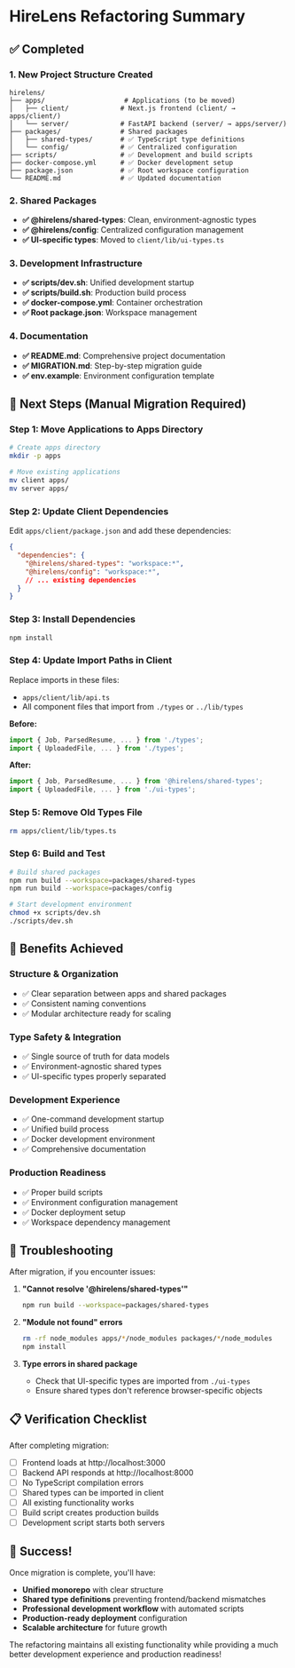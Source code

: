 # HireLens Refactoring Summary

## ✅ Completed

### 1. **New Project Structure Created**
```
hirelens/
├── apps/                    # Applications (to be moved)
│   ├── client/             # Next.js frontend (client/ → apps/client/)
│   └── server/             # FastAPI backend (server/ → apps/server/)
├── packages/               # Shared packages
│   ├── shared-types/       # ✅ TypeScript type definitions
│   └── config/             # ✅ Centralized configuration
├── scripts/                # ✅ Development and build scripts
├── docker-compose.yml      # ✅ Docker development setup
├── package.json            # ✅ Root workspace configuration
└── README.md               # ✅ Updated documentation
```

### 2. **Shared Packages**
- **✅ @hirelens/shared-types**: Clean, environment-agnostic types
- **✅ @hirelens/config**: Centralized configuration management
- **✅ UI-specific types**: Moved to `client/lib/ui-types.ts`

### 3. **Development Infrastructure**
- **✅ scripts/dev.sh**: Unified development startup
- **✅ scripts/build.sh**: Production build process
- **✅ docker-compose.yml**: Container orchestration
- **✅ Root package.json**: Workspace management

### 4. **Documentation**
- **✅ README.md**: Comprehensive project documentation
- **✅ MIGRATION.md**: Step-by-step migration guide
- **✅ env.example**: Environment configuration template

## 🚀 Next Steps (Manual Migration Required)

### Step 1: Move Applications to Apps Directory
```bash
# Create apps directory
mkdir -p apps

# Move existing applications
mv client apps/
mv server apps/
```

### Step 2: Update Client Dependencies
Edit `apps/client/package.json` and add these dependencies:
```json
{
  "dependencies": {
    "@hirelens/shared-types": "workspace:*",
    "@hirelens/config": "workspace:*",
    // ... existing dependencies
  }
}
```

### Step 3: Install Dependencies
```bash
npm install
```

### Step 4: Update Import Paths in Client
Replace imports in these files:
- `apps/client/lib/api.ts`
- All component files that import from `./types` or `../lib/types`

**Before:**
```typescript
import { Job, ParsedResume, ... } from './types';
import { UploadedFile, ... } from './types';
```

**After:**
```typescript
import { Job, ParsedResume, ... } from '@hirelens/shared-types';
import { UploadedFile, ... } from './ui-types';
```

### Step 5: Remove Old Types File
```bash
rm apps/client/lib/types.ts
```

### Step 6: Build and Test
```bash
# Build shared packages
npm run build --workspace=packages/shared-types
npm run build --workspace=packages/config

# Start development environment
chmod +x scripts/dev.sh
./scripts/dev.sh
```

## 🎯 Benefits Achieved

### **Structure & Organization**
- ✅ Clear separation between apps and shared packages
- ✅ Consistent naming conventions
- ✅ Modular architecture ready for scaling

### **Type Safety & Integration**
- ✅ Single source of truth for data models
- ✅ Environment-agnostic shared types
- ✅ UI-specific types properly separated

### **Development Experience**
- ✅ One-command development startup
- ✅ Unified build process
- ✅ Docker development environment
- ✅ Comprehensive documentation

### **Production Readiness**
- ✅ Proper build scripts
- ✅ Environment configuration management
- ✅ Docker deployment setup
- ✅ Workspace dependency management

## 🐛 Troubleshooting

After migration, if you encounter issues:

1. **"Cannot resolve '@hirelens/shared-types'"**
   ```bash
   npm run build --workspace=packages/shared-types
   ```

2. **"Module not found" errors**
   ```bash
   rm -rf node_modules apps/*/node_modules packages/*/node_modules
   npm install
   ```

3. **Type errors in shared package**
   - Check that UI-specific types are imported from `./ui-types`
   - Ensure shared types don't reference browser-specific objects

## 📋 Verification Checklist

After completing migration:
- [ ] Frontend loads at http://localhost:3000
- [ ] Backend API responds at http://localhost:8000
- [ ] No TypeScript compilation errors
- [ ] Shared types can be imported in client
- [ ] All existing functionality works
- [ ] Build script creates production builds
- [ ] Development script starts both servers

## 🎉 Success!

Once migration is complete, you'll have:
- **Unified monorepo** with clear structure
- **Shared type definitions** preventing frontend/backend mismatches
- **Professional development workflow** with automated scripts
- **Production-ready deployment** configuration
- **Scalable architecture** for future growth

The refactoring maintains all existing functionality while providing a much better development experience and production readiness!